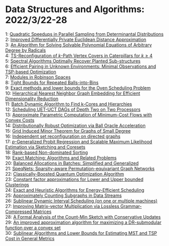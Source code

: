 # Data Structures and Algorithms: 2022/3/22-28  
1: [Quadratic Speedups in Parallel Sampling from Determinantal Distributions](https://doi.org/10.48550/arXiv.2203.11190)  
2: [Improved Differentially Private Euclidean Distance Approximation](https://doi.org/10.48550/arXiv.2203.11561)  
3: [An Algorithm for Solving Solvable Polynomial Equations of Arbitrary  Degree by Radicals](https://doi.org/10.48550/arXiv.2203.11602)  
4: [TS-Reconfiguration of $k$-Path Vertex Covers in Caterpillars for $k \geq  4$](https://doi.org/10.48550/arXiv.2203.11667)  
5: [Spectral Algorithms Optimally Recover Planted Sub-structures](https://doi.org/10.48550/arXiv.2203.11847)  
6: [Efficient Pairing in Unknown Environments: Minimal Observations and  TSP-based Optimization](https://doi.org/10.48550/arXiv.2203.12214)  
7: [Modules in Robinson Spaces](https://doi.org/10.48550/arXiv.2203.12386)  
8: [Tight Bounds for Repeated Balls-into-Bins](https://doi.org/10.48550/arXiv.2203.12400)  
9: [Exact methods and lower bounds for the Oven Scheduling Problem](https://doi.org/10.48550/arXiv.2203.12517)  
10: [Hierarchical Nearest Neighbor Graph Embedding for Efficient  Dimensionality Reduction](https://doi.org/10.48550/arXiv.2203.12997)  
11: [Batch Dynamic Algorithm to Find k-Cores and Hierarchies](https://doi.org/10.48550/arXiv.2203.13095)  
12: [Scheduling UET-UCT DAGs of Depth Two on Two Processors](https://doi.org/10.48550/arXiv.2203.15726)  
13: [Approximate Parametric Computation of Minimum-Cost Flows with Convex  Costs](https://doi.org/10.48550/arXiv.2203.13146)  
14: [Distributionally Robust Optimization via Ball Oracle Acceleration](https://doi.org/10.48550/arXiv.2203.13225)  
15: [Grid Induced Minor Theorem for Graphs of Small Degree](https://doi.org/10.48550/arXiv.2203.13233)  
16: [Independent set reconfiguration on directed graphs](https://doi.org/10.48550/arXiv.2203.13435)  
17: [$p$-Generalized Probit Regression and Scalable Maximum Likelihood  Estimation via Sketching and Coresets](https://doi.org/10.48550/arXiv.2203.13568)  
18: [Rank-based Non-dominated Sorting](https://doi.org/10.48550/arXiv.2203.13654)  
19: [Exact Matching: Algorithms and Related Problems](https://doi.org/10.48550/arXiv.2203.13899)  
20: [Balanced Allocations in Batches: Simplified and Generalized](https://doi.org/10.48550/arXiv.2203.13902)  
21: [SpeqNets: Sparsity-aware Permutation-equivariant Graph Networks](https://doi.org/10.48550/arXiv.2203.13913)  
22: [Classically-Boosted Quantum Optimization Algorithm](https://doi.org/10.48550/arXiv.2203.13936)  
23: [Constant factor approximations for Lower and Upper bounded Clusterings](https://doi.org/10.48550/arXiv.2203.14058)  
24: [Exact and Heuristic Algorithms for Energy-Efficient Scheduling](https://doi.org/10.48550/arXiv.2203.14070)  
25: [Approximately Counting Subgraphs in Data Streams](https://doi.org/10.48550/arXiv.2203.14225)  
26: [Sublinear Dynamic Interval Scheduling (on one or multiple machines)](https://doi.org/10.48550/arXiv.2203.14310)  
27: [Improving Matrix-vector Multiplication via Lossless Grammar-Compressed  Matrices](https://doi.org/10.48550/arXiv.2203.14540)  
28: [A Formal Analysis of the Count-Min Sketch with Conservative Updates](https://doi.org/10.48550/arXiv.2203.14549)  
29: [An improved approximation algorithm for maximizing a DR-submodular  function over a convex set](https://doi.org/10.48550/arXiv.2203.14740)  
30: [Sublinear Algorithms and Lower Bounds for Estimating MST and TSP Cost in  General Metrics](https://doi.org/10.48550/arXiv.2203.14798)  